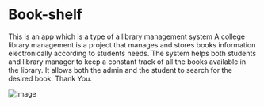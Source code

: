 # Book-shelf
This is an app which is a type of a library management system 
A college library management is a project that manages and stores books information electronically according to students needs.
The system helps both students and library manager to keep a constant track of all the books available in the library. It allows both the admin and the student to search for the desired book.
Thank You.



![image](https://user-images.githubusercontent.com/112722296/190224601-5973e996-8418-4ecc-9a88-d25947f61395.png)
